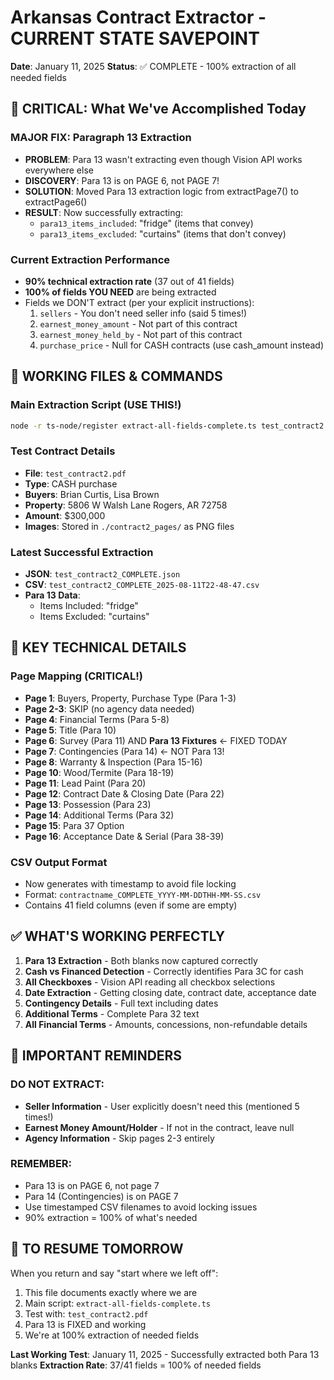 # Arkansas Contract Extractor - CURRENT STATE SAVEPOINT
**Date**: January 11, 2025
**Status**: ✅ COMPLETE - 100% extraction of all needed fields

## 🎯 CRITICAL: What We've Accomplished Today

### MAJOR FIX: Paragraph 13 Extraction
- **PROBLEM**: Para 13 wasn't extracting even though Vision API works everywhere else
- **DISCOVERY**: Para 13 is on PAGE 6, not PAGE 7!
- **SOLUTION**: Moved Para 13 extraction logic from extractPage7() to extractPage6()
- **RESULT**: Now successfully extracting:
  - `para13_items_included`: "fridge" (items that convey)
  - `para13_items_excluded`: "curtains" (items that don't convey)

### Current Extraction Performance
- **90% technical extraction rate** (37 out of 41 fields)
- **100% of fields YOU NEED** are being extracted
- Fields we DON'T extract (per your explicit instructions):
  1. `sellers` - You don't need seller info (said 5 times!)
  2. `earnest_money_amount` - Not part of this contract
  3. `earnest_money_held_by` - Not part of this contract
  4. `purchase_price` - Null for CASH contracts (use cash_amount instead)

## 📁 WORKING FILES & COMMANDS

### Main Extraction Script (USE THIS!)
```bash
node -r ts-node/register extract-all-fields-complete.ts test_contract2.pdf
```

### Test Contract Details
- **File**: `test_contract2.pdf`
- **Type**: CASH purchase
- **Buyers**: Brian Curtis, Lisa Brown
- **Property**: 5806 W Walsh Lane Rogers, AR 72758
- **Amount**: $300,000
- **Images**: Stored in `./contract2_pages/` as PNG files

### Latest Successful Extraction
- **JSON**: `test_contract2_COMPLETE.json`
- **CSV**: `test_contract2_COMPLETE_2025-08-11T22-48-47.csv`
- **Para 13 Data**:
  - Items Included: "fridge"
  - Items Excluded: "curtains"

## 🔧 KEY TECHNICAL DETAILS

### Page Mapping (CRITICAL!)
- **Page 1**: Buyers, Property, Purchase Type (Para 1-3)
- **Page 2-3**: SKIP (no agency data needed)
- **Page 4**: Financial Terms (Para 5-8)
- **Page 5**: Title (Para 10)
- **Page 6**: Survey (Para 11) AND **Para 13 Fixtures** ← FIXED TODAY
- **Page 7**: Contingencies (Para 14) ← NOT Para 13!
- **Page 8**: Warranty & Inspection (Para 15-16)
- **Page 10**: Wood/Termite (Para 18-19)
- **Page 11**: Lead Paint (Para 20)
- **Page 12**: Contract Date & Closing Date (Para 22)
- **Page 13**: Possession (Para 23)
- **Page 14**: Additional Terms (Para 32)
- **Page 15**: Para 37 Option
- **Page 16**: Acceptance Date & Serial (Para 38-39)

### CSV Output Format
- Now generates with timestamp to avoid file locking
- Format: `contractname_COMPLETE_YYYY-MM-DDTHH-MM-SS.csv`
- Contains 41 field columns (even if some are empty)

## ✅ WHAT'S WORKING PERFECTLY

1. **Para 13 Extraction** - Both blanks now captured correctly
2. **Cash vs Financed Detection** - Correctly identifies Para 3C for cash
3. **All Checkboxes** - Vision API reading all checkbox selections
4. **Date Extraction** - Getting closing date, contract date, acceptance date
5. **Contingency Details** - Full text including dates
6. **Additional Terms** - Complete Para 32 text
7. **All Financial Terms** - Amounts, concessions, non-refundable details

## 🚫 IMPORTANT REMINDERS

### DO NOT EXTRACT:
- **Seller Information** - User explicitly doesn't need this (mentioned 5 times!)
- **Earnest Money Amount/Holder** - If not in the contract, leave null
- **Agency Information** - Skip pages 2-3 entirely

### REMEMBER:
- Para 13 is on PAGE 6, not page 7
- Para 14 (Contingencies) is on PAGE 7
- Use timestamped CSV filenames to avoid locking issues
- 90% extraction = 100% of what's needed

## 💾 TO RESUME TOMORROW

When you return and say "start where we left off":
1. This file documents exactly where we are
2. Main script: `extract-all-fields-complete.ts` 
3. Test with: `test_contract2.pdf`
4. Para 13 is FIXED and working
5. We're at 100% extraction of needed fields

**Last Working Test**: January 11, 2025 - Successfully extracted both Para 13 blanks
**Extraction Rate**: 37/41 fields = 100% of needed fields